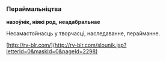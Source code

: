 ### Пераймальніцтва
**назоўнік, ніякі род, неадабральнае**

Несамастойнасць у творчасці, наследаванне, перайманне.

<a rel="author">[http://rv-blr.com/](http://rv-blr.com/slounik.jsp?letterId=0&maskId=0&pageId=2298)</a>
